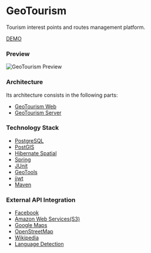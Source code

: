 # GeoTourism
Tourism interest points and routes management platform.

[DEMO](https://geotourism11.firebaseapp.com)

### Preview
![GeoTourism Preview](https://raw.githubusercontent.com/mmontes11/mmontes11.github.io/master/img/geotourism/overview.png)

### Architecture
Its architecture consists in the following parts:
* [GeoTourism Web](https://github.com/mmontes11/GeoTourism_Web/)
* [GeoTourism Server](https://github.com/mmontes11/GeoTourism_Server/)

### Technology Stack
* [PostgreSQL](http://www.postgresql.org/)
* [PostGIS](http://postgis.net/)
* [Hibernate Spatial](http://www.hibernatespatial.org/)
* [Spring](https://spring.io/)
* [JUnit](http://junit.org/)
* [GeoTools](http://geotools.org/)
* [jjwt](https://github.com/jwtk/jjwt)
* [Maven](https://maven.apache.org/)
  
### External API Integration
* [Facebook](https://developers.facebook.com/docs/graph-api)
* [Amazon Web Services(S3)](https://aws.amazon.com/es/documentation/s3/)
* [Google Maps](https://developers.google.com/maps/web-services/overview)
* [OpenStreetMap](http://wiki.openstreetmap.org/wiki/Overpass_API)
* [Wikipedia](https://www.wikipedia.org/)
* [Language Detection](https://detectlanguage.com/)

